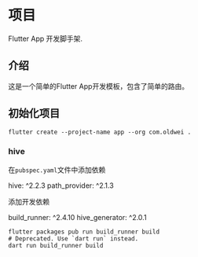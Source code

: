 # 项目

Flutter App 开发脚手架.

## 介绍

这是一个简单的Flutter App开发模板，包含了简单的路由。

## 初始化项目

```shell
flutter create --project-name app --org com.oldwei .
```

### hive

在`pubspec.yaml`文件中添加依赖

hive: ^2.2.3
path_provider: ^2.1.3

添加开发依赖

build_runner: ^2.4.10
hive_generator: ^2.0.1

```shell
flutter packages pub run build_runner build
# Deprecated. Use `dart run` instead.
dart run build_runner build
```